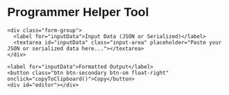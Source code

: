 <html lang="en">

<head>
  <meta charset="UTF-8">
  <meta name="viewport" content="width=device-width, initial-scale=1.0">
  <title>Programmer Helper Tool</title>
  <!-- Basic SEO Meta Tags -->
  <meta name="description" content="Programmer Helper Tool - Format JSON and Unserialize Data in one place with a user-friendly Monaco editor. Perfect for developers to easily format and process data.">
  <meta name="keywords" content="Programmer Helper, JSON formatter, Unserialize, Monaco editor, Developer tools, Data processing">
  <meta name="robots" content="index, follow">
  <meta name="author" content="Mark Notify">

  <!-- Open Graph Tags for Social Media -->
  <meta property="og:title" content="Programmer Helper Tool">
  <meta property="og:description" content="A tool for developers to format JSON and unserialize data with ease.">
  <meta property="og:image" content="https://wallpaperaccess.com/full/187161.jpg">
  <meta property="og:url" content="https://mark-notify.github.io/formatter">
  <meta property="og:type" content="website">


  <link href="https://stackpath.bootstrapcdn.com/bootstrap/4.5.2/css/bootstrap.min.css" rel="stylesheet">
  <link href="https://fonts.googleapis.com/css2?family=Prompt:ital,wght@0,100;0,200;0,300;0,400;0,500;0,600;0,700;0,800;0,900&display=swap"
    rel="stylesheet">
  <style>
    body {
      /* margin-top: 35px; */
      background-image: url('https://wallpaperaccess.com/full/187161.jpg');
      background-size: cover;
      background-position: center;
      background-repeat: no-repeat;
      background-attachment: fixed;
      font-family: "Prompt", sans-serif;
      font-weight: 400;
      font-style: normal;
    }

    h1,
    h2,
    h3,
    h4,
    h5 {
      color: #fff;
      font-family: "Prompt", sans-serif;
      font-weight: 900;
      font-style: normal;
    }

    .input-area {
      width: 100%;
      height: 250px;
      font-size: 18px;
      padding: 10px;
      border: 2px solid #ced4da;
      border-radius: 4px;
      margin-bottom: 20px;
    }

    label {
      color: #fff;
      font-size: 23px;
    }

    header {
      display: none !important;
    }

    #editor {
      width: 100%;
      min-height: 300px;
      height: calc(100vh - 400px);
      border: 1px solid #ced4da;
      border-radius: 4px;
      padding-top: 20px;
      padding-bottom: 20px;
      background-color: #1e1e1e;
      /* เพิ่มระยะห่างที่ด้านบน */
    }
  </style>
</head>

<body>
  <div class="container">
    <h1 class="text-center">Programmer Helper Tool</h1>

    <div class="form-group">
      <label for="inputData">Input Data (JSON or Serialized)</label>
      <textarea id="inputData" class="input-area" placeholder="Paste your JSON or serialized data here..."></textarea>
    </div>

    <label for="inputData">Formatted Output</label>
    <button class="btn btn-secondary btn-sm float-right" onclick="copyToClipboard()">Copy</button>
    <div id="editor"></div>
  </div>

  <!-- เพิ่มไลบรารี php-unserialize -->
  <script src="https://cdn.jsdelivr.net/npm/php-unserialize@0.0.1/php-unserialize.js"></script>
  <script src="https://cdnjs.cloudflare.com/ajax/libs/require.js/2.3.6/require.min.js"></script>

  <script>
    // Load Monaco Editor
    require.config({
      paths: {
        'vs': 'https://cdn.jsdelivr.net/npm/monaco-editor@0.21.2/min/vs'
      }
    });
    require(['vs/editor/editor.main'], function () {
      window.editor = monaco.editor.create(document.getElementById('editor'), {
        value: '',
        language: 'json',
        theme: 'vs-dark',
        automaticLayout: true
      });
    });

    document.getElementById('inputData').addEventListener('input', processData); // Auto process on input

    function processData() {
      const inputData = document.getElementById('inputData').value;
      let result = '';

      // Function to check if input is valid JSON
      function isJSON(data) {
        try {
          JSON.parse(data);
          return true;
        } catch (e) {
          return false;
        }
      }

      try {
        if (isJSON(inputData)) {
          // Handle JSON data
          const jsonData = JSON.parse(inputData);
          result = JSON.stringify(jsonData, null, 4); // Pretty format with 4 spaces
          window.editor.setValue(result); // Set result in Monaco Editor
          monaco.editor.setModelLanguage(window.editor.getModel(), 'json');
        } else {
          // Handle serialized data using PHPUnserialize library
          const unserializedData = PHPUnserialize.unserialize(inputData); // Use PHPUnserialize
          result = JSON.stringify(unserializedData, null, 4); // Convert unserialized data to JSON and format
          window.editor.setValue(result); // Set result in Monaco Editor
          monaco.editor.setModelLanguage(window.editor.getModel(), 'json');
        }
      } catch (error) {
        window.editor.setValue('Error: Invalid input data!');
        monaco.editor.setModelLanguage(window.editor.getModel(), 'plaintext');
      }
    }

    function copyToClipboard() {
      const output = window.editor.getValue();
      navigator.clipboard.writeText(output)
        .then(() => {
          // alert('Output copied to clipboard!');
        })
        .catch(err => {
          alert('Failed to copy output: ', err);
        });
    }
  </script>
</body>

</html>